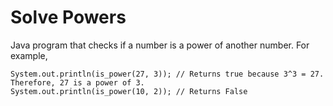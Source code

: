 # Solve Powers

Java program that checks if a number is a power of another number. For example,
```
System.out.println(is_power(27, 3)); // Returns true because 3^3 = 27. Therefore, 27 is a power of 3.
System.out.println(is_power(10, 2)); // Returns False
```
